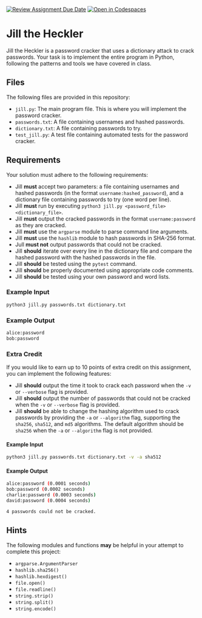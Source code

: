 [![Review Assignment Due Date](https://classroom.github.com/assets/deadline-readme-button-22041afd0340ce965d47ae6ef1cefeee28c7c493a6346c4f15d667ab976d596c.svg)](https://classroom.github.com/a/mzvVphHE)
[![Open in Codespaces](https://classroom.github.com/assets/launch-codespace-2972f46106e565e64193e422d61a12cf1da4916b45550586e14ef0a7c637dd04.svg)](https://classroom.github.com/open-in-codespaces?assignment_repo_id=16261808)
# Jill the Heckler

Jill the Heckler is a password cracker that uses a dictionary attack to crack
passwords. Your task is to implement the entire program in Python, following the
patterns and tools we have covered in class.

## Files

The following files are provided in this repository:

- `jill.py`: The main program file. This is where you will implement the
  password cracker.
- `passwords.txt`: A file containing usernames and hashed passwords.
- `dictionary.txt`: A file containing passwords to try.
- `test_jill.py`: A test file containing automated tests for the password
  cracker.

## Requirements

Your solution must adhere to the following requirements:

- Jill **must** accept two parameters: a file containing usernames and hashed
  passwords (in the format `username:hashed_password`), and a dictionary file
  containing passwords to try (one word per line).
- Jill **must** run by executing
  `python3 jill.py <password_file> <dictionary_file>`.
- Jill **must** output the cracked passwords in the format `username:password`
  as they are cracked.
- Jill **must** use the `argparse` module to parse command line arguments.
- Jill **must** use the `hashlib` module to hash passwords in SHA-256 format.
- Jull **must not** output passwords that could not be cracked.
- Jill **should** iterate over every line in the dictionary file and compare the
  hashed password with the hashed passwords in the file.
- Jill **should** be tested using the `pytest` command.
- Jill **should** be properly documented using appropriate code comments.
- Jill **should** be tested using your own password and word lists.

### Example Input

```bash
python3 jill.py passwords.txt dictionary.txt
```

### Example Output

```bash
alice:password
bob:password
```

### Extra Credit

If you would like to earn up to 10 points of extra credit on this assignment,
you can implement the following features:

- Jill **should** output the time it took to crack each password when the `-v`
  or `--verbose` flag is provided.
- Jill **should** output the number of passwords that could not be cracked when
  the `-v` or `--verbose` flag is provided.
- Jill **should** be able to change the hashing algorithm used to crack
  passwords by providing the `-a` or `--algorithm` flag, supporting the
  `sha256`, `sha512`, and `md5` algorithms. The default algorithm should be
  `sha256` when the `-a` or `--algorithm` flag is not provided.

#### Example Input

```bash
python3 jill.py passwords.txt dictionary.txt -v -a sha512
```

#### Example Output

```bash
alice:password (0.0001 seconds)
bob:password (0.0002 seconds)
charlie:password (0.0003 seconds)
david:password (0.0004 seconds)

4 passwords could not be cracked.
```

## Hints

The following modules and functions **may** be helpful in your attempt to
complete this project:

- `argparse.ArgumentParser`
- `hashlib.sha256()`
- `hashlib.hexdigest()`
- `file.open()`
- `file.readline()`
- `string.strip()`
- `string.split()`
- `string.encode()`
